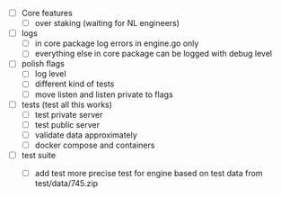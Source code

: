 - [ ] Core features
  - [ ] over staking (waiting for NL engineers)

- [ ] logs
  - [ ] in core package log errors in engine.go only
  - [ ] everything else in core package can be logged with debug level

- [ ] polish flags
  - [ ] log level
  - [ ] different kind of tests
  - [ ] move listen and listen private to flags

- [ ] tests (test all this works)
  - [ ] test private server
  - [ ] test public server
  - [ ] validate data approximately
  - [ ] docker compose and containers

- [ ] test suite
  - [ ] add test more precise test for engine based on test data from test/data/745.zip
  